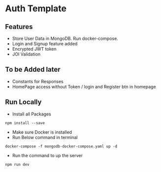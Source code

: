 # Auth Template

## Features

- Store User Data in MongoDB. Run docker-compose.
- Login and Signup feature added
- Encrypted JWT token
- JOI Validation

## To be Added later

- Constants for Responses
- HomePage access without Token / login and Register btn in homepage

## Run Locally

- Install all Packages

```
npm install --save
```

- Make sure Docker is installed
- Run Below command in terminal

```
docker-compose -f mongodb-docker-compose.yaml up -d
```

- Run the command to up the server

```
npm run dev
```
